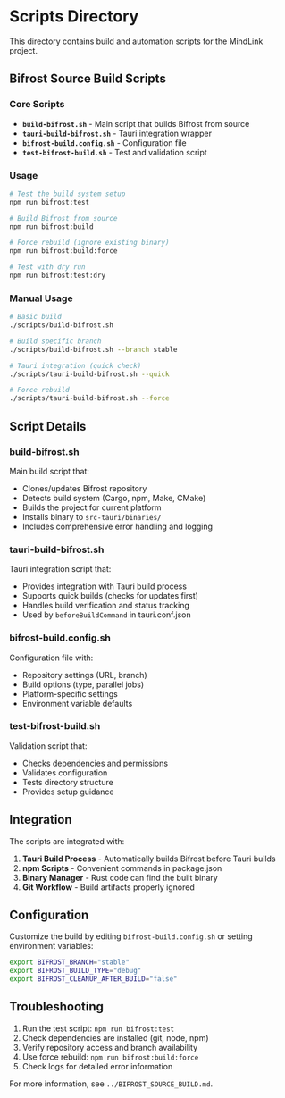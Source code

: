 # Scripts Directory

This directory contains build and automation scripts for the MindLink project.

## Bifrost Source Build Scripts

### Core Scripts

- **`build-bifrost.sh`** - Main script that builds Bifrost from source
- **`tauri-build-bifrost.sh`** - Tauri integration wrapper
- **`bifrost-build.config.sh`** - Configuration file
- **`test-bifrost-build.sh`** - Test and validation script

### Usage

```bash
# Test the build system setup
npm run bifrost:test

# Build Bifrost from source
npm run bifrost:build

# Force rebuild (ignore existing binary)
npm run bifrost:build:force

# Test with dry run
npm run bifrost:test:dry
```

### Manual Usage

```bash
# Basic build
./scripts/build-bifrost.sh

# Build specific branch
./scripts/build-bifrost.sh --branch stable

# Tauri integration (quick check)
./scripts/tauri-build-bifrost.sh --quick

# Force rebuild
./scripts/tauri-build-bifrost.sh --force
```

## Script Details

### build-bifrost.sh

Main build script that:
- Clones/updates Bifrost repository
- Detects build system (Cargo, npm, Make, CMake)
- Builds the project for current platform
- Installs binary to `src-tauri/binaries/`
- Includes comprehensive error handling and logging

### tauri-build-bifrost.sh

Tauri integration script that:
- Provides integration with Tauri build process
- Supports quick builds (checks for updates first)
- Handles build verification and status tracking
- Used by `beforeBuildCommand` in tauri.conf.json

### bifrost-build.config.sh

Configuration file with:
- Repository settings (URL, branch)
- Build options (type, parallel jobs)
- Platform-specific settings
- Environment variable defaults

### test-bifrost-build.sh

Validation script that:
- Checks dependencies and permissions
- Validates configuration
- Tests directory structure
- Provides setup guidance

## Integration

The scripts are integrated with:

1. **Tauri Build Process** - Automatically builds Bifrost before Tauri builds
2. **npm Scripts** - Convenient commands in package.json
3. **Binary Manager** - Rust code can find the built binary
4. **Git Workflow** - Build artifacts properly ignored

## Configuration

Customize the build by editing `bifrost-build.config.sh` or setting environment variables:

```bash
export BIFROST_BRANCH="stable"
export BIFROST_BUILD_TYPE="debug"
export BIFROST_CLEANUP_AFTER_BUILD="false"
```

## Troubleshooting

1. Run the test script: `npm run bifrost:test`
2. Check dependencies are installed (git, node, npm)
3. Verify repository access and branch availability
4. Use force rebuild: `npm run bifrost:build:force`
5. Check logs for detailed error information

For more information, see `../BIFROST_SOURCE_BUILD.md`.